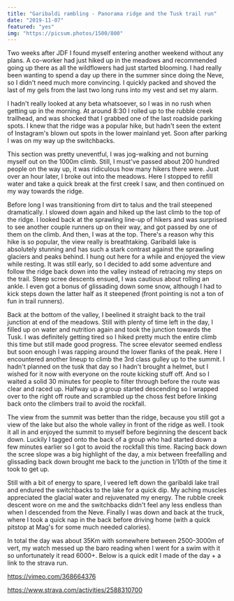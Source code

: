 ```yaml
---
title: "Garibaldi rambling - Panorama ridge and the Tusk trail run"
date: "2019-11-07"
featured: "yes"
img: "https://picsum.photos/1500/800"
---
```


Two weeks after JDF I found myself entering another weekend without any plans. A co-worker had just hiked up in the meadows and recommended going up there as all the wildflowers had just started blooming. I had really been wanting to spend a day up there in the summer since doing the Neve, so I didn't need much more convincing. I quickly packed and shoved the last of my gels from the last two long runs into my vest and set my alarm.

I hadn't really looked at any beta whatsoever, so I was in no rush when getting up in the morning. At around 8:30 I rolled up to the rubble creek trailhead, and was shocked that I grabbed one of the last roadside parking spots. I knew that the ridge was a popular hike, but hadn't seen the extent of Instagram's blown out spots in the lower mainland yet. Soon after parking I was on my way up the switchbacks.

This section was pretty uneventful, I was jog-walking and not burning myself out on the 1000m climb. Still, I must've passed about 200 hundred people on the way up, it was ridiculous how many hikers there were. Just over an hour later, I broke out into the meadows. Here I stopped to refill water and take a quick break at the first creek I saw, and then continued on my way towards the ridge.

Before long I was transitioning from dirt to talus and the trail steepened dramatically. I slowed down again and hiked up the last climb to the top of the ridge. I looked back at the sprawling line-up of hikers and was surprised to see another couple runners up on their way, and got passed by one of them on the climb. And then, I was at the top. There's a reason why this hike is so popular, the view really is breathtaking. Garibaldi lake is absolutely stunning and has such a stark contrast against the sprawling glaciers and peaks behind. I hung out here for a while and enjoyed the view while resting. It was still early, so I decided to add some adventure and follow the ridge back down into the valley instead of retracing my steps on the trail. Steep scree descents ensued, I was cautious about rolling an ankle. I even got a bonus of glissading down some snow, although I had to kick steps down the latter half as it steepened (front pointing is not a ton of fun in trail runners).

Back at the bottom of the valley, I beelined it straight back to the trail junction at end of the meadows. Still with plenty of time left in the day, I filled up on water and nutrition again and took the junction towards the Tusk. I was definitely getting tired so I hiked pretty much the entire climb this time but still made good progress. The scree elevator seemed endless but soon enough I was rapping around the lower flanks of the peak. Here I encountered another lineup to climb the 3rd class gulley up to the summit. I hadn't planned on the tusk that day so I hadn't brought a helmet, but I wished for it now with everyone on the route kicking stuff off. And so I waited a solid 30 minutes for people to filter through before the route was clear and raced up. Halfway up a group started descending so I wrapped over to the right off route and scrambled up the choss fest before linking back onto the climbers trail to avoid the rockfall.

The view from the summit was better than the ridge, because you still got a view of the lake but also the whole valley in front of the ridge as well. I took it all in and enjoyed the summit to myself before beginning the descent back down. Luckily I tagged onto the back of a group who had started down a few minutes earlier so I got to avoid the rockfall this time. Racing back down the scree slope was a big highlight of the day, a mix between freefalling and glissading back down brought me back to the junction in 1/10th of the time it took to get up.

Still with a bit of energy to spare, I veered left down the garibaldi lake trail and endured the switchbacks to the lake for a quick dip. My aching muscles appreciated the glacial water and rejuvenated my energy. The rubble creek descent wore on me and the switchbacks didn't feel any less endless than when I descended from the Neve. Finally I was down and back at the truck, where I took a quick nap in the back before driving home (with a quick pitstop at Mag's for some much needed calories).

In total the day was about 35Km with somewhere between 2500-3000m of vert, my watch messed up the baro reading when I went for a swim with it so unfortunately it read 6000+. Below is a quick edit I made of the day + a link to the strava run.

https://vimeo.com/368664376

https://www.strava.com/activities/2588310700
